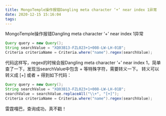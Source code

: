 ```yaml
---
title: MongoTemple操作报错Dangling meta character ‘+‘ near index 1异常
date: 2020-12-15 15:16:04
tags:
---
```


MongoTemple操作报错Dangling meta character ‘+’ near index 1异常

```java
Query query = new Query();
String searchValue = "XQ03B13-FZL023+1+008-LW-LH-01B";
Criteria criteriaName = Criteria.where("name").regex(searchValue);
```

代码这样写，regex的时候会报Dangling meta character ‘+’ near index 1，简单查了一下，发现当searchValue中包含 + 等特殊字符，需要转义一下。
转义可以转义成 [+] 或者 \+
得到如下代码：

```java
Query query = new Query();
String searchValue = "XQ03B13-FZL023+1+008-LW-LH-01B";
searchValue = searchValue.replaceAll("\\+", "[+]");
Criteria criteriaName = Criteria.where("name").regex(searchValue);
```

雷霆嘎巴，查询成功，真不戳！